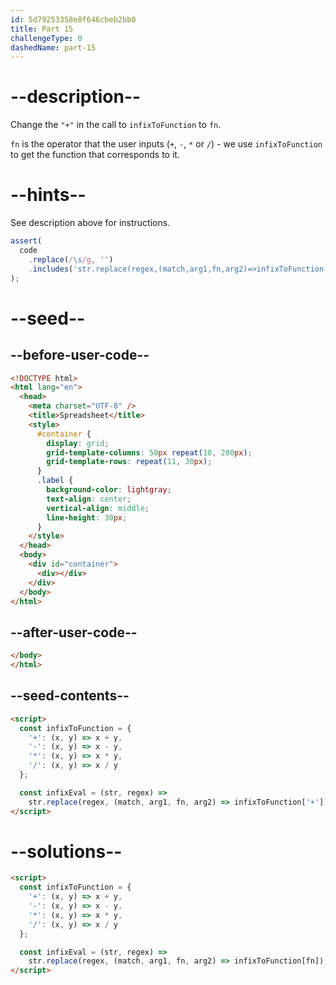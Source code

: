 ```yaml
---
id: 5d79253358e8f646cbeb2bb0
title: Part 15
challengeType: 0
dashedName: part-15
---
```


# --description--

Change the `"+"` in the call to `infixToFunction` to `fn`.

`fn` is the operator that the user inputs (`+`, `-`, `*` or `/`) - we use `infixToFunction` to get the function that corresponds to it.

# --hints--

See description above for instructions.

```js
assert(
  code
    .replace(/\s/g, '')
    .includes('str.replace(regex,(match,arg1,fn,arg2)=>infixToFunction[fn])')
);
```

# --seed--

## --before-user-code--

```html
<!DOCTYPE html>
<html lang="en">
  <head>
    <meta charset="UTF-8" />
    <title>Spreadsheet</title>
    <style>
      #container {
        display: grid;
        grid-template-columns: 50px repeat(10, 200px);
        grid-template-rows: repeat(11, 30px);
      }
      .label {
        background-color: lightgray;
        text-align: center;
        vertical-align: middle;
        line-height: 30px;
      }
    </style>
  </head>
  <body>
    <div id="container">
      <div></div>
    </div>
  </body>
</html>
```

## --after-user-code--

```html
</body>
</html>
```

## --seed-contents--

```html
<script>
  const infixToFunction = {
    '+': (x, y) => x + y,
    '-': (x, y) => x - y,
    '*': (x, y) => x * y,
    '/': (x, y) => x / y
  };

  const infixEval = (str, regex) =>
    str.replace(regex, (match, arg1, fn, arg2) => infixToFunction['+']);
</script>
```

# --solutions--

```html
<script>
  const infixToFunction = {
    '+': (x, y) => x + y,
    '-': (x, y) => x - y,
    '*': (x, y) => x * y,
    '/': (x, y) => x / y
  };

  const infixEval = (str, regex) =>
    str.replace(regex, (match, arg1, fn, arg2) => infixToFunction[fn]);
</script>
```
